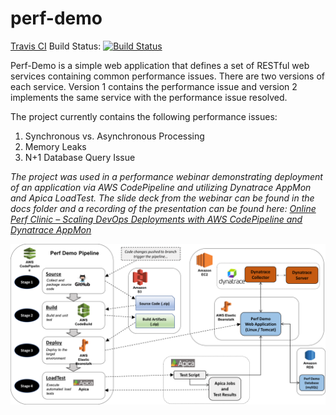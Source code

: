 # perf-demo
[Travis CI](https://travis-ci.org) Build Status: [![Build Status](https://travis-ci.org/jsicree/perf-demo.svg)](https://travis-ci.org/jsicree/perf-demo)

Perf-Demo is a simple web application that defines a set of RESTful web services containing common performance issues. There are two versions of each service. Version 1 contains the performance issue and version 2 implements the same service with the performance issue resolved.

The project currently contains the following performance issues:

1. Synchronous vs. Asynchronous Processing
2. Memory Leaks
3. N+1 Database Query Issue

_The project was used in a performance webinar demonstrating deployment of an application via AWS CodePipeline and utilizing Dynatrace AppMon and Apica LoadTest. The slide deck from the webinar can be found in the docs folder and a recording of the presentation can be found here: [Online Perf Clinic – Scaling DevOps Deployments with AWS CodePipeline and Dynatrace AppMon](https://youtu.be/tb4xJ5im8jw?list=PLqt2rd0eew1bmDn54E2_M2uvbhm_WxY_6)_

![Development Pipeline](pipeline.png)
